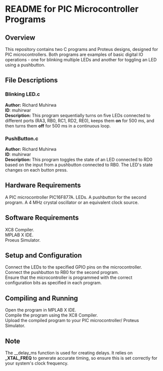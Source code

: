 # README for PIC Microcontroller Programs

## Overview

This repository contains two C programs and Proteus designs, designed for PIC microcontrollers. Both programs are examples of basic digital IO operations - one for blinking multiple LEDs and another for toggling an LED using a pushbutton.
## File Descriptions

### Blinking LED.c
**Author:** Richard Muhirwa    
**ID**: muhirwar   
**Description:** This program sequentially turns on five LEDs connected to different ports (RA3, RB0, RC1, RD2, RE0), keeps them **on** for 500 ms, and then turns them **off** for 500 ms in a continuous loop.   

   ### PushButton.c
   **Author:** Richard Muhirwa    
   **ID**: muhirwar   
   **Description:** This program toggles the state of an LED connected to RD0 based on the input from a pushbutton connected to RB0. The LED's state changes on each button press.  

## Hardware Requirements

A PIC microcontroller PIC16F877A.
LEDs. 
A pushbutton for the second program.
A 4 MHz crystal oscillator or an equivalent clock source.

## Software Requirements

XC8 Compiler.  
MPLAB X IDE.  
Proeus Simulator.  

## Setup and Configuration

Connect the LEDs to the specified GPIO pins on the microcontroller.   
Connect the pushbutton to RB0 for the second program.    
Ensure that the microcontroller is programmed with the correct configuration bits as specified in each program.    

## Compiling and Running

Open the program in MPLAB X IDE.    
Compile the program using the XC8 Compiler.    
Upload the compiled program to your PIC microcontroller/ Proteus Simulator.     
    
## Note
The __delay_ms function is used for creating delays. It relies on **_XTAL_FREQ** to generate accurate timing, so ensure this is set correctly for your system's clock frequency.

    
